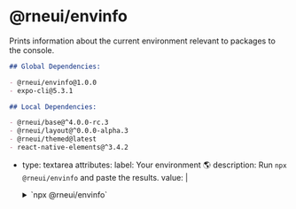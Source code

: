 # @rneui/envinfo

Prints information about the current environment relevant to packages to the console.

```md
## Global Dependencies:

- @rneui/envinfo@1.0.0
- expo-cli@5.3.1

## Local Dependencies:

- @rneui/base@^4.0.0-rc.3
- @rneui/layout@^0.0.0-alpha.3
- @rneui/themed@latest
- react-native-elements@^3.4.2
```

- type: textarea
  attributes:
  label: Your environment 🌎
  description: Run `npx @rneui/envinfo` and paste the results.
  value: |
  <details>
  <summary>`npx @rneui/envinfo`</summary>

        ```
          Output from `npx @rneui/envinfo` goes here.
        ```

  </details>
